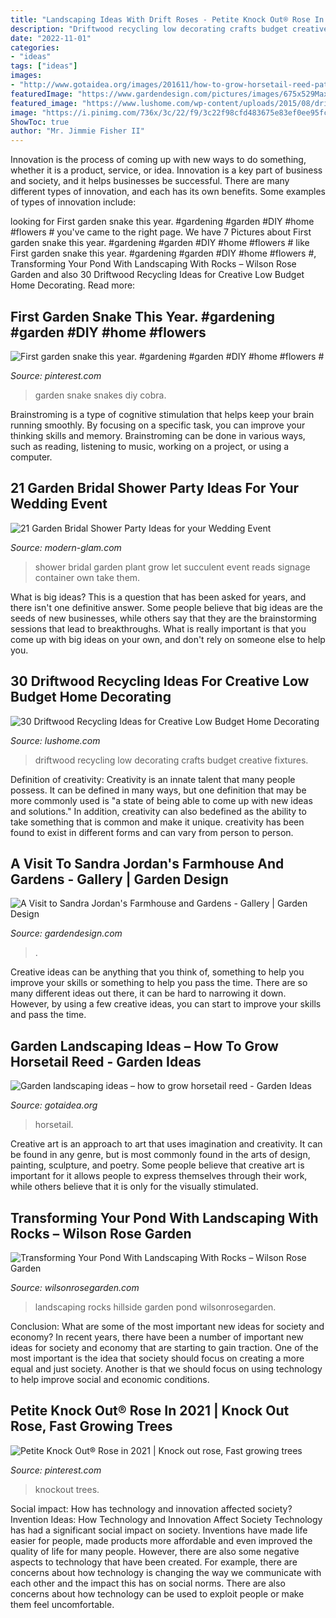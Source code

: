 ```yaml
---
title: "Landscaping Ideas With Drift Roses - Petite Knock Out® Rose In 2021"
description: "Driftwood recycling low decorating crafts budget creative fixtures"
date: "2022-11-01"
categories:
- "ideas"
tags: ["ideas"]
images:
- "http://www.gotaidea.org/images/201611/how-to-grow-horsetail-reed-patio-design-wood-deck-gravel.jpg"
featuredImage: "https://www.gardendesign.com/pictures/images/675x529Max/a-visit-to-sandra-jordan-s-farmhouse-and-gardens_42/garden-design_6836.jpg"
featured_image: "https://www.lushome.com/wp-content/uploads/2015/08/driftwood-crafts-recycling-ideas-home-decorating-13.jpg"
image: "https://i.pinimg.com/736x/3c/22/f9/3c22f98cfd483675e83ef0ee95fca7e1.jpg"
ShowToc: true
author: "Mr. Jimmie Fisher II"
---
```



Innovation is the process of coming up with new ways to do something, whether it is a product, service, or idea. Innovation is a key part of business and society, and it helps businesses be successful. There are many different types of innovation, and each has its own benefits. Some examples of types of innovation include:

	

		
looking for First garden snake this year. #gardening #garden #DIY #home #flowers # you've came to the right page. We have 7 Pictures about First garden snake this year. #gardening #garden #DIY #home #flowers # like First garden snake this year. #gardening #garden #DIY #home #flowers #, Transforming Your Pond With Landscaping With Rocks – Wilson Rose Garden and also 30 Driftwood Recycling Ideas for Creative Low Budget Home Decorating. Read more:
		
    
## First Garden Snake This Year. #gardening #garden #DIY #home #flowers #

<img loading=lazy src="https://i.pinimg.com/736x/3c/22/f9/3c22f98cfd483675e83ef0ee95fca7e1.jpg" onerror="this.onerror=null;this.src='https://tse3.mm.bing.net/th?id=OIP.qF5LM5Rp0dsOTTpgz5XEIgHaJ3&amp;pid=15.1';" alt="First garden snake this year. #gardening #garden #DIY #home #flowers #">

_Source: pinterest.com_

>garden snake snakes diy cobra. 

	

Brainstroming is a type of cognitive stimulation that helps keep your brain running smoothly. By focusing on a specific task, you can improve your thinking skills and memory. Brainstroming can be done in various ways, such as reading, listening to music, working on a project, or using a computer.

    
## 21 Garden Bridal Shower Party Ideas For Your Wedding Event

<img loading=lazy src="https://www.modern-glam.com/wp-content/uploads/2018/07/let-love-grow-with-succulents.jpg" onerror="this.onerror=null;this.src='https://tse1.mm.bing.net/th?id=OIP.F66Ifq0fUsB58-znaVQeNAHaLG&amp;pid=15.1';" alt="21 Garden Bridal Shower Party Ideas for your Wedding Event">

_Source: modern-glam.com_

>shower bridal garden plant grow let succulent event reads signage container own take them. 

	

What is big ideas?
This is a question that has been asked for years, and there isn't one definitive answer. Some people believe that big ideas are the seeds of new businesses, while others say that they are the brainstorming sessions that lead to breakthroughs. What is really important is that you come up with big ideas on your own, and don't rely on someone else to help you.

    
## 30 Driftwood Recycling Ideas For Creative Low Budget Home Decorating

<img loading=lazy src="https://www.lushome.com/wp-content/uploads/2015/08/driftwood-crafts-recycling-ideas-home-decorating-13.jpg" onerror="this.onerror=null;this.src='https://tse2.mm.bing.net/th?id=OIP.xb7pRIlDOBpBWSmFQvdoGAAAAA&amp;pid=15.1';" alt="30 Driftwood Recycling Ideas for Creative Low Budget Home Decorating">

_Source: lushome.com_

>driftwood recycling low decorating crafts budget creative fixtures. 

	

Definition of creativity:
Creativity is an innate talent that many people possess. It can be defined in many ways, but one definition that may be more commonly used is "a state of being able to come up with new ideas and solutions." In addition, creativity can also bedefined as the ability to take something that is common and make it unique. creativity has been found to exist in different forms and can vary from person to person.

    
## A Visit To Sandra Jordan&#039;s Farmhouse And Gardens - Gallery | Garden Design

<img loading=lazy src="https://www.gardendesign.com/pictures/images/675x529Max/a-visit-to-sandra-jordan-s-farmhouse-and-gardens_42/garden-design_6836.jpg" onerror="this.onerror=null;this.src='https://tse1.mm.bing.net/th?id=OIP.Zbw6s3R86V8iHgllZIn3UQHaE8&amp;pid=15.1';" alt="A Visit to Sandra Jordan&#039;s Farmhouse and Gardens - Gallery | Garden Design">

_Source: gardendesign.com_

>. 

	

Creative ideas can be anything that you think of, something to help you improve your skills or something to help you pass the time. There are so many different ideas out there, it can be hard to narrowing it down. However, by using a few creative ideas, you can start to improve your skills and pass the time.

    
## Garden Landscaping Ideas – How To Grow Horsetail Reed - Garden Ideas

<img loading=lazy src="http://www.gotaidea.org/images/201611/how-to-grow-horsetail-reed-patio-design-wood-deck-gravel.jpg" onerror="this.onerror=null;this.src='https://tse2.mm.bing.net/th?id=OIP.iVk_AFzR-2R1enVgaEmbMQHaLK&amp;pid=15.1';" alt="Garden landscaping ideas – how to grow horsetail reed - Garden Ideas">

_Source: gotaidea.org_

>horsetail. 

	

Creative art is an approach to art that uses imagination and creativity. It can be found in any genre, but is most commonly found in the arts of design, painting, sculpture, and poetry. Some people believe that creative art is important for it allows people to express themselves through their work, while others believe that it is only for the visually stimulated.

    
## Transforming Your Pond With Landscaping With Rocks – Wilson Rose Garden

<img loading=lazy src="http://wilsonrosegarden.com/wp-content/uploads/garden-design-hillside.jpg" onerror="this.onerror=null;this.src='https://tse4.mm.bing.net/th?id=OIP.Eyao1Z6DFszrpsHT7E7wfwHaE4&amp;pid=15.1';" alt="Transforming Your Pond With Landscaping With Rocks – Wilson Rose Garden">

_Source: wilsonrosegarden.com_

>landscaping rocks hillside garden pond wilsonrosegarden. 

	

Conclusion: What are some of the most important new ideas for society and economy?
In recent years, there have been a number of important new ideas for society and economy that are starting to gain traction. One of the most important is the idea that society should focus on creating a more equal and just society. Another is that we should focus on using technology to help improve social and economic conditions.

    
## Petite Knock Out® Rose In 2021 | Knock Out Rose, Fast Growing Trees

<img loading=lazy src="https://i.pinimg.com/736x/3e/f3/dc/3ef3dc4968fc385da92d1ed6b5136b4a.jpg" onerror="this.onerror=null;this.src='https://tse1.mm.bing.net/th?id=OIP.ODikY4SAw6NPYsF8xPb7DQHaHa&amp;pid=15.1';" alt="Petite Knock Out® Rose in 2021 | Knock out rose, Fast growing trees">

_Source: pinterest.com_

>knockout trees. 

	

Social impact: How has technology and innovation affected society?
Invention Ideas: How Technology and Innovation Affect Society
Technology has had a significant social impact on society. Inventions have made life easier for people, made products more affordable and even improved the quality of life for many people. However, there are also some negative aspects to technology that have been created. For example, there are concerns about how technology is changing the way we communicate with each other and the impact this has on social norms. There are also concerns about how technology can be used to exploit people or make them feel uncomfortable.

